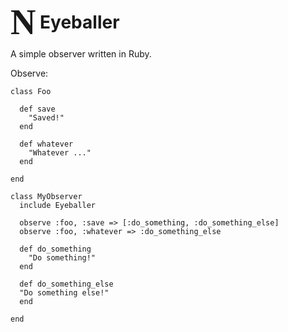 # <font style="font-size: 2em; position: relative; top: .15em" face="Webdings">N</font> Eyeballer

A simple observer written in Ruby.

Observe:

    class Foo

      def save
        "Saved!"
      end

      def whatever
        "Whatever ..."
      end

    end

    class MyObserver
      include Eyeballer

      observe :foo, :save => [:do_something, :do_something_else]
      observe :foo, :whatever => :do_something_else

      def do_something
        "Do something!"
      end

      def do_something_else
      "Do something else!"
      end

    end
    